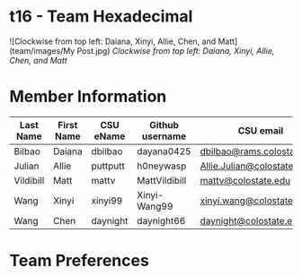 # t16 - Team Hexadecimal
![Clockwise from top left: Daiana, Xinyi, Allie, Chen, and Matt](team/images/My Post.jpg)
*Clockwise from top left: Daiana, Xinyi, Allie, Chen, and Matt*

# Member Information 
Last Name | First Name | CSU eName | Github username | CSU email
------------ | ------------- | ------------- | ------------- | -------------
Bilbao | Daiana | dbilbao | dayana0425 | dbilbao@rams.colostate.edu
Julian | Allie | puttputt| h0neywasp | Allie.Julian@colostate.edu
Vildibill  | Matt | mattv | MattVildibill | mattv@colostate.edu
Wang  | Xinyi | xinyi99 | Xinyi-Wang99 | xinyi.wang@colostate.edu
Wang  | Chen | daynight | daynight66 | daynight@colostate.edu

# Team Preferences

